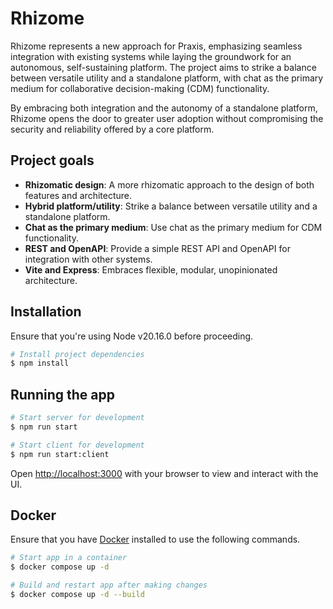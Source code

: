 # Rhizome

Rhizome represents a new approach for Praxis, emphasizing seamless integration with existing systems while laying the groundwork for an autonomous, self-sustaining platform. The project aims to strike a balance between versatile utility and a standalone platform, with chat as the primary medium for collaborative decision-making (CDM) functionality.

By embracing both integration and the autonomy of a standalone platform, Rhizome opens the door to greater user adoption without compromising the security and reliability offered by a core platform.

## Project goals

- **Rhizomatic design**: A more rhizomatic approach to the design of both features and architecture.
- **Hybrid platform/utility**: Strike a balance between versatile utility and a standalone platform.
- **Chat as the primary medium**: Use chat as the primary medium for CDM functionality.
- **REST and OpenAPI**: Provide a simple REST API and OpenAPI for integration with other systems.
- **Vite and Express**: Embraces flexible, modular, unopinionated architecture.

## Installation

Ensure that you're using Node v20.16.0 before proceeding.

```bash
# Install project dependencies
$ npm install
```

## Running the app

```bash
# Start server for development
$ npm run start

# Start client for development
$ npm run start:client
```

Open [http://localhost:3000](http://localhost:3000) with your browser to view and interact with the UI.

## Docker

Ensure that you have [Docker](https://docs.docker.com/engine/install) installed to use the following commands.

```bash
# Start app in a container
$ docker compose up -d

# Build and restart app after making changes
$ docker compose up -d --build
```
